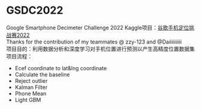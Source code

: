 # GSDC2022
 Google Smartphone Decimeter Challenge 2022 Kaggle项目：[谷歌手机定位挑战赛2022](https://www.kaggle.com/competitions/smartphone-decimeter-2022)    
Thanks for the contribution of my teammates @ zzy-123 and @Daiiiiiiiiii  
项目目的：利用数据分析和深度学习对手机位置进行预测以产生高精度位置数据集  
项目流程：  
* Ecef coordinate to lat&lng coordinate  
* Calculate the baseline  
* Reject outlier  
* Kalman Filter  
* Phone Mean  
* Light GBM  


